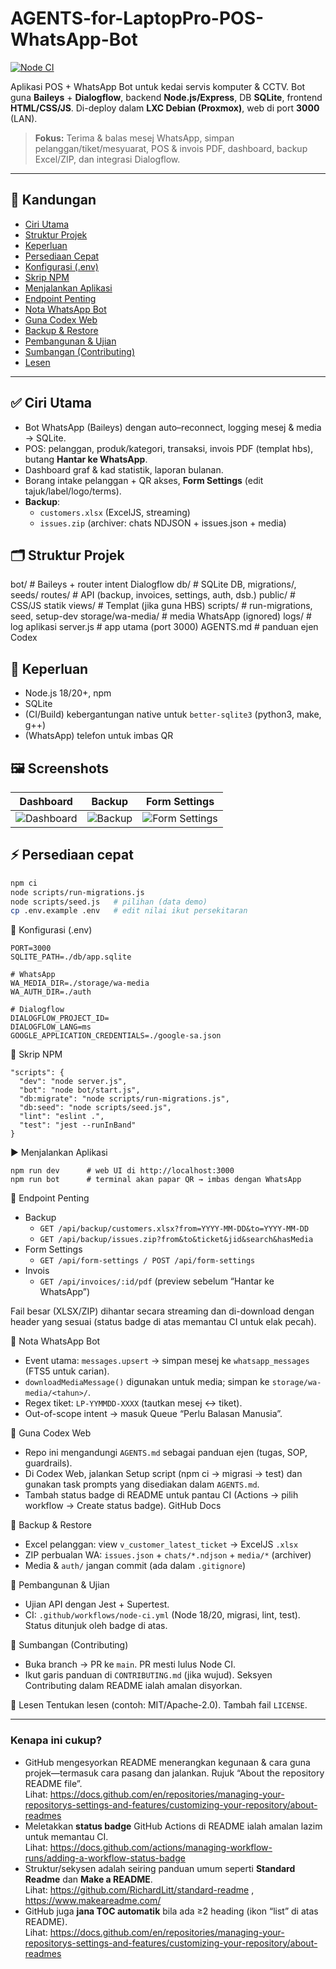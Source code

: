 # AGENTS-for-LaptopPro-POS-WhatsApp-Bot

[![Node CI](https://github.com/joker012-yazid/AGENTS-for-LaptopPro-POS-WhatsApp-Bot/actions/workflows/node-ci.yml/badge.svg)](../../actions/workflows/node-ci.yml)

Aplikasi POS + WhatsApp Bot untuk kedai servis komputer & CCTV. Bot guna **Baileys** + **Dialogflow**, backend **Node.js/Express**, DB **SQLite**, frontend **HTML/CSS/JS**. Di-deploy dalam **LXC Debian (Proxmox)**, web di port **3000** (LAN).

> **Fokus:** Terima & balas mesej WhatsApp, simpan pelanggan/tiket/mesyuarat, POS & invois PDF, dashboard, backup Excel/ZIP, dan integrasi Dialogflow.

---

## 👀 Kandungan
- [Ciri Utama](#-ciri-utama)
- [Struktur Projek](#-struktur-projek)
- [Keperluan](#-keperluan)
- [Persediaan Cepat](#-persediaan-cepat)
- [Konfigurasi (.env)](#-konfigurasi-env)
- [Skrip NPM](#-skrip-npm)
- [Menjalankan Aplikasi](#-menjalankan-aplikasi)
- [Endpoint Penting](#-endpoint-penting)
- [Nota WhatsApp Bot](#-nota-whatsapp-bot)
- [Guna Codex Web](#-guna-codex-web)
- [Backup & Restore](#-backup--restore)
- [Pembangunan & Ujian](#-pembangunan--ujian)
- [Sumbangan (Contributing)](#-sumbangan-contributing)
- [Lesen](#-lesen)

---

## ✅ Ciri Utama
- Bot WhatsApp (Baileys) dengan auto–reconnect, logging mesej & media → SQLite.
- POS: pelanggan, produk/kategori, transaksi, invois PDF (templat hbs), butang **Hantar ke WhatsApp**.
- Dashboard graf & kad statistik, laporan bulanan.
- Borang intake pelanggan + QR akses, **Form Settings** (edit tajuk/label/logo/terms).
- **Backup**:
  - `customers.xlsx` (ExcelJS, streaming)
  - `issues.zip` (archiver: chats NDJSON + issues.json + media)

## 🗂️ Struktur Projek
bot/ # Baileys + router intent Dialogflow
db/ # SQLite DB, migrations/, seeds/
routes/ # API (backup, invoices, settings, auth, dsb.)
public/ # CSS/JS statik
views/ # Templat (jika guna HBS)
scripts/ # run-migrations, seed, setup-dev
storage/wa-media/ # media WhatsApp (ignored)
logs/ # log aplikasi
server.js # app utama (port 3000)
AGENTS.md # panduan ejen Codex

## 🧰 Keperluan
- Node.js 18/20+, npm
- SQLite
- (CI/Build) kebergantungan native untuk `better-sqlite3` (python3, make, g++)  
- (WhatsApp) telefon untuk imbas QR

## 🖼️ Screenshots

| Dashboard | Backup | Form Settings |
| --- | --- | --- |
| ![Dashboard](docs/screenshots/dashboard.png) | ![Backup](docs/screenshots/backup.png) | ![Form Settings](docs/screenshots/form-settings.png) |

## ⚡ Persediaan cepat

```bash
npm ci
node scripts/run-migrations.js
node scripts/seed.js   # pilihan (data demo)
cp .env.example .env   # edit nilai ikut persekitaran
```

🔧 Konfigurasi (.env)
```
PORT=3000
SQLITE_PATH=./db/app.sqlite

# WhatsApp
WA_MEDIA_DIR=./storage/wa-media
WA_AUTH_DIR=./auth

# Dialogflow
DIALOGFLOW_PROJECT_ID=
DIALOGFLOW_LANG=ms
GOOGLE_APPLICATION_CREDENTIALS=./google-sa.json
```

🏃 Skrip NPM
```
"scripts": {
  "dev": "node server.js",
  "bot": "node bot/start.js",
  "db:migrate": "node scripts/run-migrations.js",
  "db:seed": "node scripts/seed.js",
  "lint": "eslint .",
  "test": "jest --runInBand"
}
```

▶️ Menjalankan Aplikasi
```
npm run dev      # web UI di http://localhost:3000
npm run bot      # terminal akan papar QR → imbas dengan WhatsApp
```

🔗 Endpoint Penting
- Backup
  - `GET /api/backup/customers.xlsx?from=YYYY-MM-DD&to=YYYY-MM-DD`
  - `GET /api/backup/issues.zip?from&to&ticket&jid&search&hasMedia`
- Form Settings
  - `GET /api/form-settings / POST /api/form-settings`
- Invois
  - `GET /api/invoices/:id/pdf` (preview sebelum “Hantar ke WhatsApp”)

Fail besar (XLSX/ZIP) dihantar secara streaming dan di-download dengan header yang sesuai (status badge di atas memantau CI untuk elak pecah). 

💬 Nota WhatsApp Bot
- Event utama: `messages.upsert` → simpan mesej ke `whatsapp_messages` (FTS5 untuk carian).
- `downloadMediaMessage()` digunakan untuk media; simpan ke `storage/wa-media/<tahun>/`.
- Regex tiket: `LP-YYMMDD-XXXX` (tautkan mesej ↔ tiket).
- Out-of-scope intent → masuk Queue “Perlu Balasan Manusia”.

🤖 Guna Codex Web
- Repo ini mengandungi `AGENTS.md` sebagai panduan ejen (tugas, SOP, guardrails).
- Di Codex Web, jalankan Setup script (npm ci → migrasi → test) dan gunakan task prompts yang disediakan dalam `AGENTS.md`.
- Tambah status badge di README untuk pantau CI (Actions → pilih workflow → Create status badge). 
  GitHub Docs

🧩 Backup & Restore
- Excel pelanggan: view `v_customer_latest_ticket` → ExcelJS `.xlsx`
- ZIP perbualan WA: `issues.json` + `chats/*.ndjson` + `media/*` (archiver)
- Media & `auth/` jangan commit (ada dalam `.gitignore`)

🧪 Pembangunan & Ujian
- Ujian API dengan Jest + Supertest.
- CI: `.github/workflows/node-ci.yml` (Node 18/20, migrasi, lint, test).
  Status ditunjuk oleh badge di atas. 

🤝 Sumbangan (Contributing)
- Buka branch → PR ke `main`. PR mesti lulus Node CI.
- Ikut garis panduan di `CONTRIBUTING.md` (jika wujud). Seksyen Contributing dalam README ialah amalan disyorkan. 

📜 Lesen
Tentukan lesen (contoh: MIT/Apache-2.0). Tambah fail `LICENSE`.

---

### Kenapa ini cukup?
- GitHub mengesyorkan README menerangkan kegunaan & cara guna projek—termasuk cara pasang dan jalankan. Rujuk “About the repository README file”.  
  Lihat: https://docs.github.com/en/repositories/managing-your-repositorys-settings-and-features/customizing-your-repository/about-readmes
- Meletakkan **status badge** GitHub Actions di README ialah amalan lazim untuk memantau CI.  
  Lihat: https://docs.github.com/actions/managing-workflow-runs/adding-a-workflow-status-badge
- Struktur/sekysen adalah seiring panduan umum seperti **Standard Readme** dan **Make a README**.  
  Lihat: https://github.com/RichardLitt/standard-readme , https://www.makeareadme.com/
- GitHub juga **jana TOC automatik** bila ada ≥2 heading (ikon “list” di atas README).  
  Lihat: https://docs.github.com/en/repositories/managing-your-repositorys-settings-and-features/customizing-your-repository/about-readmes
